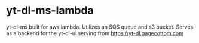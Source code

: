 # yt-dl-ms-lambda

yt-dl-ms built for aws lambda. Utilizes an SQS queue and s3 bucket.
Serves as a backend for the yt-dl-ui serving from https://yt-dl.gagecottom.com